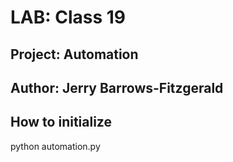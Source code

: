 # LAB: Class 19

## Project: Automation

## Author: Jerry Barrows-Fitzgerald

## How to initialize

python automation.py
